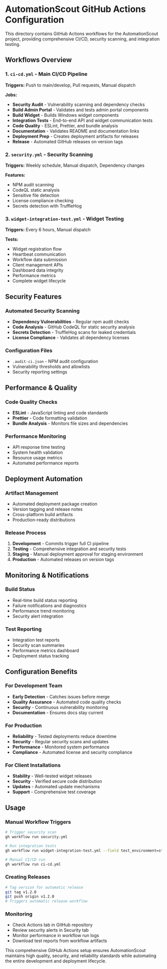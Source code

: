 # AutomationScout GitHub Actions Configuration

This directory contains GitHub Actions workflows for the AutomationScout project, providing comprehensive CI/CD, security scanning, and integration testing.

## Workflows Overview

### 1. `ci-cd.yml` - Main CI/CD Pipeline
**Triggers:** Push to main/develop, Pull requests, Manual dispatch

**Jobs:**
- **Security Audit** - Vulnerability scanning and dependency checks
- **Build Admin Portal** - Validates and tests admin portal components
- **Build Widget** - Builds Windows widget components
- **Integration Tests** - End-to-end API and widget communication tests
- **Code Quality** - ESLint, Prettier, and bundle analysis
- **Documentation** - Validates README and documentation links
- **Deployment Prep** - Creates deployment artifacts for releases
- **Release** - Automated GitHub releases on version tags

### 2. `security.yml` - Security Scanning
**Triggers:** Weekly schedule, Manual dispatch, Dependency changes

**Features:**
- NPM audit scanning
- CodeQL static analysis
- Sensitive file detection
- License compliance checking
- Secrets detection with TruffleHog

### 3. `widget-integration-test.yml` - Widget Testing
**Triggers:** Every 6 hours, Manual dispatch

**Tests:**
- Widget registration flow
- Heartbeat communication
- Workflow data submission
- Client management APIs
- Dashboard data integrity
- Performance metrics
- Complete widget lifecycle

## Security Features

### Automated Security Scanning
- **Dependency Vulnerabilities** - Regular npm audit checks
- **Code Analysis** - GitHub CodeQL for static security analysis
- **Secrets Detection** - TruffleHog scans for leaked credentials
- **License Compliance** - Validates all dependency licenses

### Configuration Files
- `.audit-ci.json` - NPM audit configuration
- Vulnerability thresholds and allowlists
- Security reporting settings

## Performance & Quality

### Code Quality Checks
- **ESLint** - JavaScript linting and code standards
- **Prettier** - Code formatting validation
- **Bundle Analysis** - Monitors file sizes and dependencies

### Performance Monitoring
- API response time testing
- System health validation
- Resource usage metrics
- Automated performance reports

## Deployment Automation

### Artifact Management
- Automated deployment package creation
- Version tagging and release notes
- Cross-platform build artifacts
- Production-ready distributions

### Release Process
1. **Development** - Commits trigger full CI pipeline
2. **Testing** - Comprehensive integration and security tests
3. **Staging** - Manual deployment approval for staging environment
4. **Production** - Automated releases on version tags

## Monitoring & Notifications

### Build Status
- Real-time build status reporting
- Failure notifications and diagnostics
- Performance trend monitoring
- Security alert integration

### Test Reporting
- Integration test reports
- Security scan summaries
- Performance metrics dashboard
- Deployment status tracking

## Configuration Benefits

### For Development Team
- **Early Detection** - Catches issues before merge
- **Quality Assurance** - Automated code quality checks
- **Security** - Continuous vulnerability monitoring
- **Documentation** - Ensures docs stay current

### For Production
- **Reliability** - Tested deployments reduce downtime
- **Security** - Regular security scans and updates
- **Performance** - Monitored system performance
- **Compliance** - Automated license and security compliance

### For Client Installations
- **Stability** - Well-tested widget releases
- **Security** - Verified secure code distribution
- **Updates** - Automated update mechanisms
- **Support** - Comprehensive test coverage

## Usage

### Manual Workflow Triggers
```bash
# Trigger security scan
gh workflow run security.yml

# Run integration tests
gh workflow run widget-integration-test.yml --field test_environment=staging

# Manual CI/CD run
gh workflow run ci-cd.yml
```

### Creating Releases
```bash
# Tag version for automatic release
git tag v1.2.0
git push origin v1.2.0
# Triggers automatic release workflow
```

### Monitoring
- Check Actions tab in GitHub repository
- Review security alerts in Security tab
- Monitor performance in workflow run logs
- Download test reports from workflow artifacts

This comprehensive GitHub Actions setup ensures AutomationScout maintains high quality, security, and reliability standards while automating the entire development and deployment lifecycle.